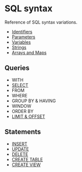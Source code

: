 # SQL syntax

Reference of SQL syntax variations.

- [Identifiers](./identifiers.md)
- [Parameters](./parameters.md)
- [Variables](./variables.md)
- [Strings](./strings.md)
- [Arrays and Maps](./arrays-and-maps.md)

## Queries

- WITH
- [SELECT](./select.md)
- FROM
- WHERE
- GROUP BY & HAVING
- WINDOW
- ORDER BY
- [LIMIT & OFFSET](./limit.md)

## Statements

- [INSERT](./insert.md)
- [UPDATE](./update.md)
- [DELETE](./delete.md)
- [CREATE TABLE](./create-table.md)
- [CREATE VIEW](./create-view.md)
